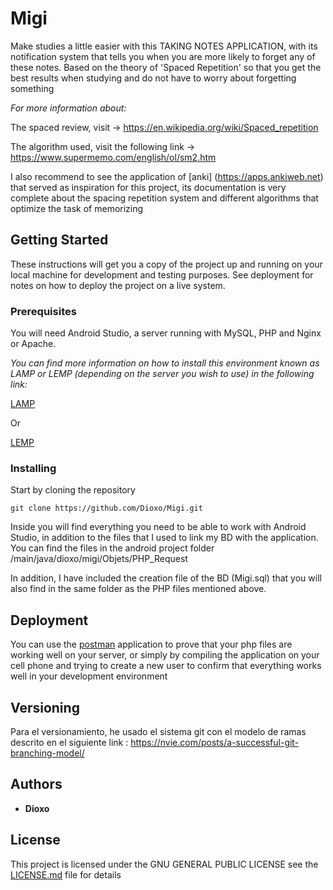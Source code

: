 # Migi

Make studies a little easier with this TAKING NOTES APPLICATION, with its notification system that tells you when you are more likely to forget any of these notes.
Based on the theory of 'Spaced Repetition' so that you get the best results when studying and do not have to worry about forgetting something

*For more information about:*

The spaced review, visit -> https://en.wikipedia.org/wiki/Spaced_repetition

The algorithm used, visit the following link -> https://www.supermemo.com/english/ol/sm2.htm

I also recommend to see the application of [anki] (https://apps.ankiweb.net) that served as inspiration for this project, its documentation is very complete about the spacing  repetition system and different algorithms that optimize the task of memorizing

## Getting Started

These instructions will get you a copy of the project up and running on your local machine for development and testing purposes. See deployment for notes on how to deploy the project on a live system.

### Prerequisites

You will need Android Studio, a server running with MySQL, PHP and Nginx or Apache.

*You can find more information on how to install this environment known as LAMP or LEMP (depending on the server you wish to use) in the following link:*

[LAMP](https://www.digitalocean.com/community/tutorials/comment-installer-la-pile-linux-apache-mysql-php-lamp-sur-un-serveur-ubuntu-18-04-fr)

Or

[LEMP](https://www.digitalocean.com/community/tutorials/how-to-install-linux-nginx-mysql-php-lemp-stack-ubuntu-18-04)


### Installing

Start by cloning the repository
```
git clone https://github.com/Dioxo/Migi.git
```

Inside you will find everything you need to be able to work with Android Studio, in addition to the files that I used to link my BD with the application.
You can find the files in the android project folder
/main/java/dioxo/migi/Objets/PHP_Request

In addition, I have included the creation file of the BD (Migi.sql) that you will also find in the same folder as the PHP files mentioned above.


## Deployment

You can use the [postman](https://www.getpostman.com) application  to prove that your php files are working well on your server, or simply by compiling the application on your cell phone and trying to create a new user to confirm that everything works well in your development environment

## Versioning

Para el versionamiento, he usado el sistema git con el modelo de ramas descrito en el siguiente link : https://nvie.com/posts/a-successful-git-branching-model/

## Authors

* **Dioxo**

## License

This project is licensed under the GNU GENERAL PUBLIC LICENSE see the [LICENSE.md](LICENSE) file for details
